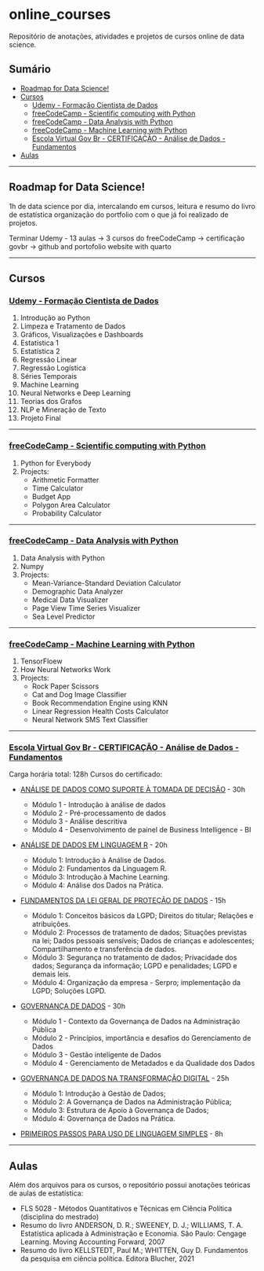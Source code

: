 # online_courses

Repositório de anotações, atividades e projetos de cursos online de data science.

## Sumário

- [Roadmap for Data Science!](#roadmap-for-data-science)
- [Cursos](#cursos)
  - [Udemy - Formação Cientista de Dados](#udemy---formação-cientista-de-dados)
  - [freeCodeCamp - Scientific computing with Python](#freecodecamp---scientific-computing-with-python)
  - [freeCodeCamp - Data Analysis with Python](#freecodecamp---data-analysis-with-python)
  - [freeCodeCamp - Machine Learning with Python](#freecodecamp---machine-learning-with-python)
  - [Escola Virtual Gov Br - CERTIFICAÇÃO - Análise de Dados - Fundamentos](#escola-virtual-gov-br---certificação---análise-de-dados---fundamentos)
- [Aulas](#aulas)

---

## Roadmap for Data Science!
1h de data science por dia, intercalando em cursos, leitura e resumo do livro de estatística organização do portfolio com o que já foi realizado de projetos.

Terminar Udemy - 13 aulas -> 3 cursos do freeCodeCamp -> certificação govbr -> github and portofolio website with quarto

---

## Cursos

### [Udemy - Formação Cientista de Dados](https://www.udemy.com/course/cientista-de-dados/)

1. Introdução ao Python
2. Limpeza e Tratamento de Dados
3. Gráficos, Visualizações e Dashboards
4. Estatística 1
5. Estatística 2
6. Regressão Linear
7. Regressão Logística
8. Séries Temporais
9. Machine Learning
10. Neural Networks e Deep Learning
11. Teorias dos Grafos
12. NLP e Mineração de Texto
13. Projeto Final

---

### [freeCodeCamp - Scientific computing with Python](https://www.freecodecamp.org/learn/scientific-computing-with-python/)

1. Python for Everybody
2. Projects:
    - Arithmetic Formatter
    - Time Calculator
    - Budget App
    - Polygon Area Calculator
    - Probability Calculator

---

### [freeCodeCamp - Data Analysis with Python](https://www.freecodecamp.org/learn/data-analysis-with-python/)

1. Data Analysis with Python
2. Numpy
3. Projects:
    - Mean-Variance-Standard Deviation Calculator
    - Demographic Data Analyzer
    - Medical Data Visualizer
    - Page View Time Series Visualizer
    - Sea Level Predictor

---

### [freeCodeCamp - Machine Learning with Python](https://www.freecodecamp.org/learn/machine-learning-with-python/)

1. TensorFloew
2. How Neural Networks Work
3. Projects:
    - Rock Paper Scissors
    - Cat and Dog Image Classifier
    - Book Recommendation Engine using KNN
    - Linear Regression Health Costs Calculator
    - Neural Network SMS Text Classifier

---

### [Escola Virtual Gov Br - CERTIFICAÇÃO - Análise de Dados - Fundamentos](https://www.escolavirtual.gov.br/certificacao/84)

Carga horária total: 128h
Cursos do certificado:

- [ANÁLISE DE DADOS COMO SUPORTE À TOMADA DE DECISÃO](https://www.escolavirtual.gov.br/curso/406) - 30h
  - Módulo 1 - Introdução à análise de dados
  - Módulo 2 - Pré-processamento de dados
  - Módulo 3 - Análise descritiva
  - Módulo 4 - Desenvolvimento de painel de Business Intelligence - BI

- [ANÁLISE DE DADOS EM LINGUAGEM R](https://www.escolavirtual.gov.br/curso/325) - 20h
  - Módulo 1: Introdução à Análise de Dados.
  - Módulo 2: Fundamentos da Linguagem R.
  - Módulo 3: Introdução à Machine Learning.
  - Módulo 4: Análise dos Dados na Prática.

- [FUNDAMENTOS DA LEI GERAL DE PROTEÇÃO DE DADOS](https://www.escolavirtual.gov.br/curso/603) - 15h
  - Módulo 1: Conceitos básicos da LGPD; Direitos do titular; Relações e atribuições.
  - Módulo 2: Processos de tratamento de dados; Situações previstas na lei; Dados pessoais sensíveis; Dados de crianças e adolescentes; Compartilhamento e transferência de dados.
  - Módulo 3: Segurança no tratamento de dados; Privacidade dos dados; Segurança da informação; LGPD e penalidades; LGPD e demais leis.
  - Módulo 4: Organização da empresa - Serpro; implementação da LGPD; Soluções LGPD.

- [GOVERNANÇA DE DADOS](https://www.escolavirtual.gov.br/curso/270) - 30h
  - Módulo 1 - Contexto da Governança de Dados na Administração Pública
  - Módulo 2 - Princípios, importância e desafios do Gerenciamento de Dados
  - Módulo 3 - Gestão inteligente de Dados
  - Módulo 4 - Gerenciamento de Metadados e da Qualidade dos Dados

- [GOVERNANÇA DE DADOS NA TRANSFORMAÇÃO DIGITAL](https://www.escolavirtual.gov.br/curso/536) - 25h
  - Módulo 1: Introdução à Gestão de Dados;
  - Módulo 2: A Governança de Dados na Administração Pública;
  - Módulo 3: Estrutura de Apoio à Governança de Dados;
  - Módulo 4: Governança de Dados na Prática.

- [PRIMEIROS PASSOS PARA USO DE LINGUAGEM SIMPLES](https://www.escolavirtual.gov.br/curso/315) - 8h

---

## Aulas

Além dos arquivos para os cursos, o repositório possui anotações teóricas de aulas de estatística:

- FLS 5028 - Métodos Quantitativos e Técnicas em Ciência Política (disciplina do mestrado)
- Resumo do livro ANDERSON, D. R.; SWEENEY, D. J.; WILLIAMS, T. A. Estatística aplicada à Administração e Economia. São Paulo: Cengage Learning. Moving Accounting Forward, 2007
- Resumo do livro  KELLSTEDT, Paul M.; WHITTEN, Guy D. Fundamentos da pesquisa em ciência política. Editora Blucher, 2021
